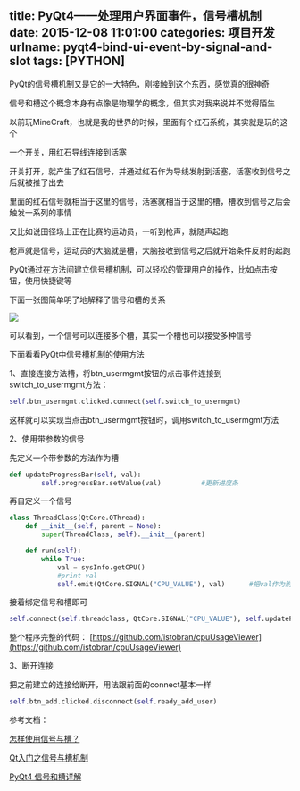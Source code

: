 title: PyQt4——处理用户界面事件，信号槽机制
date: 2015-12-08 11:01:00
categories: 项目开发
urlname: pyqt4-bind-ui-event-by-signal-and-slot
tags: [PYTHON]
---
PyQt的信号槽机制又是它的一大特色，刚接触到这个东西，感觉真的很神奇

信号和槽这个概念本身有点像是物理学的概念，但其实对我来说并不觉得陌生

以前玩MineCraft，也就是我的世界的时候，里面有个红石系统，其实就是玩的这个

一个开关，用红石导线连接到活塞

开关打开，就产生了红石信号，并通过红石作为导线发射到活塞，活塞收到信号之后就被推了出去

里面的红石信号就相当于这里的信号，活塞就相当于这里的槽，槽收到信号之后会触发一系列的事情

又比如说田径场上正在比赛的运动员，一听到枪声，就随声起跑

枪声就是信号，运动员的大脑就是槽，大脑接收到信号之后就开始条件反射的起跑

PyQt通过在方法间建立信号槽机制，可以轻松的管理用户的操作，比如点击按钮，使用快捷键等

<!--more-->

下面一张图简单明了地解释了信号和槽的关系

![](/images/tp_old/image/20151208/20151208190402_64746.png)

可以看到，一个信号可以连接多个槽，其实一个槽也可以接受多种信号

下面看看PyQt中信号槽机制的使用方法

1、直接连接方法槽，将btn_usermgmt按钮的点击事件连接到switch_to_usermgmt方法：
```python
self.btn_usermgmt.clicked.connect(self.switch_to_usermgmt)
```
这样就可以实现当点击btn_usermgmt按钮时，调用switch_to_usermgmt方法

2、使用带参数的信号

先定义一个带参数的方法作为槽
```python
def updateProgressBar(self, val):
        self.progressBar.setValue(val)          #更新进度条
```
再自定义一个信号
```python
class ThreadClass(QtCore.QThread):
    def __init__(self, parent = None):
        super(ThreadClass, self).__init__(parent)

    def run(self):
        while True:
            val = sysInfo.getCPU()
            #print val
            self.emit(QtCore.SIGNAL("CPU_VALUE"), val)      #把val作为附带参数，发射CPU_VALUE信号
```
接着绑定信号和槽即可
```python
self.connect(self.threadclass, QtCore.SIGNAL("CPU_VALUE"), self.updateProgressBar)          #把自己的成员方法作为槽连接到threadclass线程的信号
```
整个程序完整的代码：
[https://github.com/istobran/cpuUsageViewer](https://github.com/istobran/cpuUsageViewer)

3、断开连接

把之前建立的连接给断开，用法跟前面的connect基本一样
```python
self.btn_add.clicked.disconnect(self.ready_add_user)
```

参考文档：

[怎样使用信号与槽？](https://wiki.qt.io/How_to_Use_Signals_and_Slots/zh)

[Qt入门之信号与槽机制](http://http://www.cnblogs.com/MuyouSome/p/3515941.html)

[PyQt4 信号和槽详解](http://http://www.linuxzen.com/pyqt4-xin-hao-he-cao-xiang-jie.html)